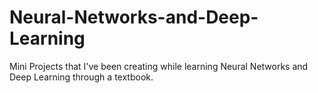 # Neural-Networks-and-Deep-Learning
Mini Projects that I've been creating while learning Neural Networks and Deep Learning through a textbook.
